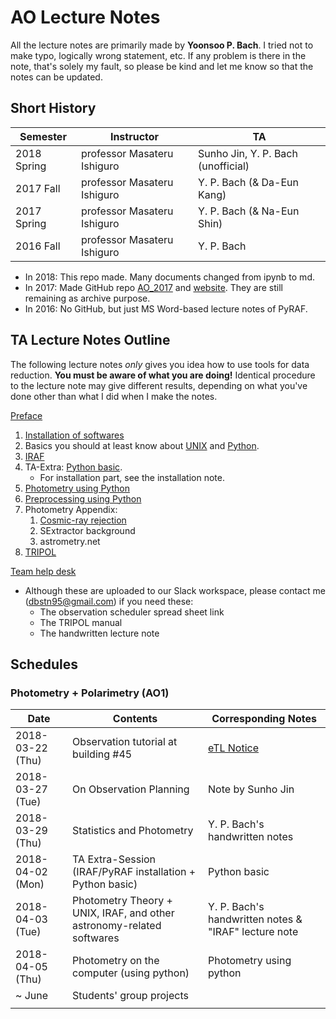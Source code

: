 # AO Lecture Notes

All the lecture notes are primarily made by **Yoonsoo P. Bach**. I tried not to make typo, logically wrong statement, etc. If any problem is there in the note, that's solely my fault, so please be kind and let me know so that the notes can be updated.

## Short History

| Semester    | Instructor                  | TA                                 |
| ----------- | --------------------------- | ---------------------------------- |
| 2018 Spring | professor Masateru Ishiguro | Sunho Jin, Y. P. Bach (unofficial) |
| 2017 Fall   | professor Masateru Ishiguro | Y. P. Bach (& Da-Eun Kang)         |
| 2017 Spring | professor Masateru Ishiguro | Y. P. Bach (& Na-Eun Shin)         |
| 2016 Fall   | professor Masateru Ishiguro | Y. P. Bach                         |

* In 2018: This repo made. Many documents changed from ipynb to md.
* In 2017: Made GitHub repo [AO_2017](https://github.com/ysBach/AO_2017) and [website](https://ysbach.github.io/AO_2017/). They are still remaining as archive purpose.
* In 2016: No GitHub, but just MS Word-based lecture notes of PyRAF.




## TA Lecture Notes Outline

The following lecture notes *only* gives you idea how to use tools for data reduction. **You must be aware of what you are doing!** Identical procedure to the lecture note may give different results, depending on what you've done other than what I did when I make the notes.



[Preface](https://github.com/ysBach/AO_LectureNotes/blob/master/00_Preface.md)

1. [Installation of softwares](https://github.com/ysBach/AO_LectureNotes/blob/master/Softwares.md)
2. Basics you should at least know about [UNIX](https://github.com/ysBach/AO_LectureNotes/blob/master/UNIX.md) and [Python](https://github.com/ysBach/AO_LectureNotes/blob/master/Python.md).
3. [IRAF](https://github.com/ysBach/AO_LectureNotes/blob/master/IRAF.md)
4. TA-Extra: [Python basic](http://nbviewer.jupyter.org/github/ysbach/AO_LectureNotes/blob/master/Python-Extra.ipynb). 
   * For installation part, see the installation note.
5. [Photometry using Python](http://nbviewer.jupyter.org/github/ysbach/AO_LectureNotes/blob/master/Python_Photometry.ipynb)
6. [Preprocessing using Python](http://nbviewer.jupyter.org/github/ysbach/AO_LectureNotes/blob/master/Python_Preprocessing.ipynb)
7. Photometry Appendix:
   1. [Cosmic-ray rejection](http://nbviewer.jupyter.org/github/ysbach/AO_LectureNotes/blob/master/Appendix_CRRejection.ipynb)
   2. SExtractor background
   3. astrometry.net
8. [TRIPOL](https://github.com/ysBach/AO_LectureNotes/blob/master/About_TRIPOL.md)


[Team help desk](https://github.com/ysBach/AO_LectureNotes/blob/master/Team_Help_Desk.md)



* Although these are uploaded to our Slack workspace, please contact me (dbstn95@gmail.com) if you need these:
  * The observation scheduler spread sheet link
  * The TRIPOL manual
  * The handwritten lecture note




## Schedules

### Photometry + Polarimetry (AO1)

| Date             | Contents                                                     | Corresponding Notes                                          |
| ---------------- | ------------------------------------------------------------ | ------------------------------------------------------------ |
| 2018-03-22 (Thu) | Observation tutorial at building #45                         | [eTL Notice](http://etl.snu.ac.kr/mod/ubboard/article.php?id=662688&bwid=1420599) |
| 2018-03-27 (Tue) | On Observation Planning                                      | Note by Sunho Jin                                            |
| 2018-03-29 (Thu) | Statistics and Photometry                                    | Y. P. Bach's handwritten notes                               |
| 2018-04-02 (Mon) | TA Extra-Session (IRAF/PyRAF installation + Python basic)    | Python basic                                                 |
| 2018-04-03 (Tue) | Photometry Theory + UNIX, IRAF, and other astronomy-related softwares | Y. P. Bach's handwritten notes & "IRAF" lecture note         |
| 2018-04-05 (Thu) | Photometry on the computer (using python)                    | Photometry using python                                      |
| ~ June           | Students' group projects                                     |                                                              |
|                  |                                                              |                                                              |


